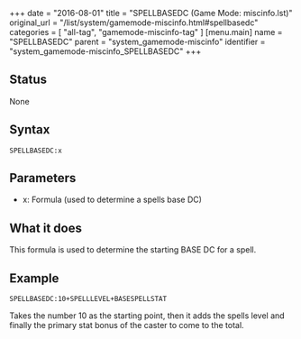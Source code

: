 +++
date = "2016-08-01"
title = "SPELLBASEDC (Game Mode: miscinfo.lst)"
original_url = "/list/system/gamemode-miscinfo.html#spellbasedc"
categories = [ "all-tag", "gamemode-miscinfo-tag" ]
[menu.main]
    name = "SPELLBASEDC"
    parent = "system_gamemode-miscinfo"
    identifier = "system_gamemode-miscinfo_SPELLBASEDC"
+++

## Status

None

## Syntax

`SPELLBASEDC:x`

## Parameters

-   x: Formula (used to determine a spells base DC)



What it does
------------

This formula is used to determine the starting BASE DC for a spell.

Example
-------

`SPELLBASEDC:10+SPELLLEVEL+BASESPELLSTAT`

Takes the number 10 as the starting point, then it adds the spells level
and finally the primary stat bonus of the caster to come to the total.

